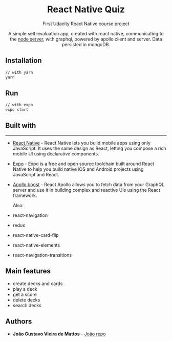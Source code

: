 <h1 align="center">React Native Quiz</h1>

<div align="center">
First Udacity React Native course project

A simple self-evaluation app, created with react native, communicating to the [node server](https://github.com/jgdemattos/nativequiznodeserver), with graphql, powered by apollo client and server. Data persisted in mongoDB.

</div>

## Installation

```sh
// with yarn
yarn
```

## Run

```sh
// with expo
expo start
```

## Built with

---

- [React Native](https://github.com/facebook/react-native) - React Native lets you build mobile apps using only JavaScript. It uses the same design as React, letting you compose a rich mobile UI using declarative components.
- [Expo](https://expo.io/) - Expo is a free and open source toolchain built around React Native to help you build native iOS and Android projects using JavaScript and React.
- [Apollo boost](https://github.com/apollographql/react-apollo) - React Apollo allows you to fetch data from your GraphQL server and use it in building complex and reactive UIs using the React framework.

  Also:

- react-navigation
- redux
- react-native-card-flip
- react-native-elements
- react-navigation-transitions

## Main features

- create decks and cards
- play a deck
- get a score
- delete decks
- search decks

## Authors

- **João Gustavo Vieira de Mattos** - [João repo](https://github.com/jgdemattos)
